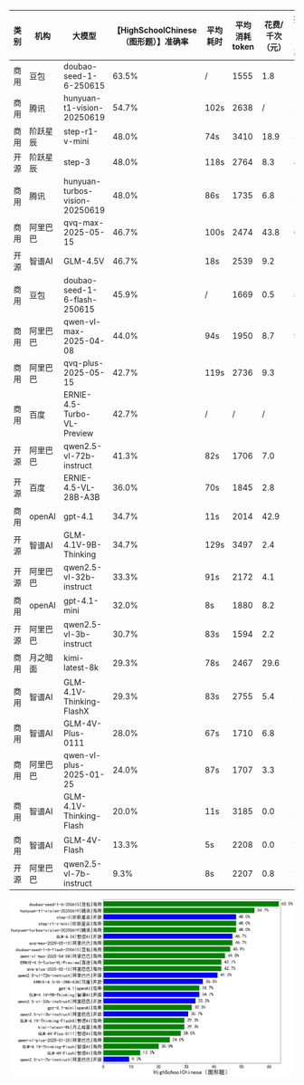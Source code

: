 
|类别|机构|大模型|【HighSchoolChinese（图形题）】准确率|平均耗时|平均消耗token|花费/千次（元）|排名（准确率）|
|---|---|-----|-------------------|-------|-----------|-----------|-----------|
|商用|豆包|doubao-seed-1-6-250615|63.5%|/|1555|1.8|1|
|商用|腾讯|hunyuan-t1-vision-20250619|54.7%|102s|2638|/|2|
|商用|阶跃星辰|step-r1-v-mini|48.0%|74s|3410|18.9|3|
|开源|阶跃星辰|step-3|48.0%|118s|2764|8.3|4|
|商用|腾讯|hunyuan-turbos-vision-20250619|48.0%|86s|1735|6.8|5|
|商用|阿里巴巴|qvq-max-2025-05-15|46.7%|100s|2474|43.8|6|
|开源|智谱AI|GLM-4.5V|46.7%|18s|2539|9.2|7|
|商用|豆包|doubao-seed-1-6-flash-250615|45.9%|/|1669|0.5|8|
|商用|阿里巴巴|qwen-vl-max-2025-04-08|44.0%|94s|1950|8.7|9|
|商用|阿里巴巴|qvq-plus-2025-05-15|42.7%|119s|2736|9.3|10|
|商用|百度|ERNIE-4.5-Turbo-VL-Preview|42.7%|/|/|/|11|
|开源|阿里巴巴|qwen2.5-vl-72b-instruct|41.3%|82s|1706|7.0|12|
|开源|百度|ERNIE-4.5-VL-28B-A3B|36.0%|70s|1845|2.8|13|
|商用|openAI|gpt-4.1|34.7%|11s|2014|42.9|14|
|开源|智谱AI|GLM-4.1V-9B-Thinking|34.7%|129s|3497|2.4|15|
|开源|阿里巴巴|qwen2.5-vl-32b-instruct|33.3%|91s|2172|4.1|16|
|商用|openAI|gpt-4.1-mini|32.0%|8s|1880|8.2|17|
|开源|阿里巴巴|qwen2.5-vl-3b-instruct|30.7%|83s|1594|2.2|18|
|商用|月之暗面|kimi-latest-8k|29.3%|78s|2467|29.6|19|
|商用|智谱AI|GLM-4.1V-Thinking-FlashX|29.3%|83s|2755|5.4|20|
|商用|智谱AI|GLM-4V-Plus-0111|28.0%|67s|1710|6.8|21|
|商用|阿里巴巴|qwen-vl-plus-2025-01-25|24.0%|87s|1707|3.3|22|
|商用|智谱AI|GLM-4.1V-Thinking-Flash|20.0%|11s|3185|0.0|23|
|商用|智谱AI|GLM-4V-Flash|13.3%|5s|2208|0.0|24|
|开源|阿里巴巴|qwen2.5-vl-7b-instruct|9.3%|8s|2207|0.8|25|


![lin](../pic/HighSchoolChinese（图形题）.png)
